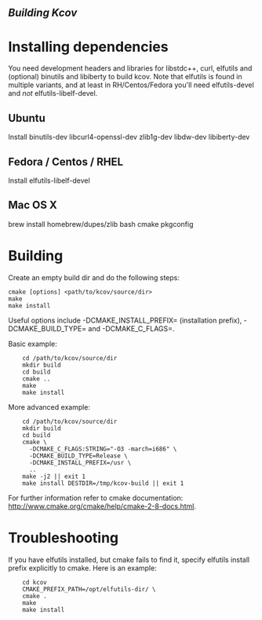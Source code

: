 ## *Building Kcov*

Installing dependencies
=======================
You need development headers and libraries for libstdc++, curl, elfutils
and (optional) binutils and libiberty to build kcov. Note that elfutils is
found in multiple variants, and at least in RH/Centos/Fedora you'll need
elfutils-devel and *not* elfutils-libelf-devel.

Ubuntu
------
Install binutils-dev libcurl4-openssl-dev zlib1g-dev libdw-dev libiberty-dev


Fedora / Centos / RHEL
----------------------
Install elfutils-libelf-devel

Mac OS X
--------
brew install homebrew/dupes/zlib bash cmake pkgconfig

Building
========

Create an empty build dir and do the following steps:

    cmake [options] <path/to/kcov/source/dir>
    make
    make install

Useful options include -DCMAKE_INSTALL_PREFIX=<path> (installation prefix),
-DCMAKE_BUILD_TYPE=<type> and -DCMAKE_C_FLAGS=<CFLAGS>.

Basic example:

```
    cd /path/to/kcov/source/dir
    mkdir build
    cd build
    cmake ..
    make
    make install
```

More advanced example:

```
    cd /path/to/kcov/source/dir
    mkdir build
    cd build
    cmake \
      -DCMAKE_C_FLAGS:STRING="-O3 -march=i686" \
      -DCMAKE_BUILD_TYPE=Release \
      -DCMAKE_INSTALL_PREFIX=/usr \
      ..
    make -j2 || exit 1
    make install DESTDIR=/tmp/kcov-build || exit 1
```

For further information refer to cmake documentation:
    http://www.cmake.org/cmake/help/cmake-2-8-docs.html.


Troubleshooting
===============

If you have elfutils installed, but cmake fails to find it, specify elfutils
install prefix explicitly to cmake. Here is an example:

```
    cd kcov
    CMAKE_PREFIX_PATH=/opt/elfutils-dir/ \
    cmake .
    make
    make install
```
